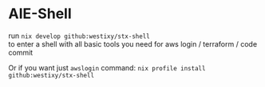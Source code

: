 # AIE-Shell

run `nix develop github:westixy/stx-shell`   
to enter a shell with all basic tools you need for aws login / terraform / code commit

Or if you want just `awslogin` command: `nix profile install github:westixy/stx-shell`
